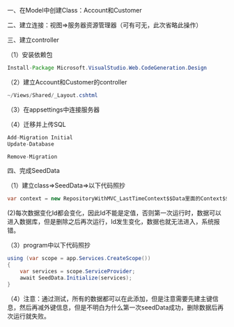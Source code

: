 一、在Model中创建Class：Account和Customer

二、建立连接：视图=>服务器资源管理器（可有可无，此次省略此操作）

三、建立controller

（1）安装依赖包
```java
Install-Package Microsoft.VisualStudio.Web.CodeGeneration.Design
```

（2）建立Account和Customer的controller
```java
~/Views/Shared/_Layout.cshtml
```

（3）在appsettings中连接服务器

（4）迁移并上传SQL
```java
Add-Migration Initial
Update-Database

Remove-Migration
```

四、完成SeedData

（1）建立class=>SeedData=>以下代码照抄

```java
var context = new RepositoryWithMVC_LastTimeContext$$Data里面的Context$$(serviceProvider.GetRequiredService<DbContextOptions<RepositoryWithMVC_LastTimeContext$$Data里面的Context$$>>());
```

(2)每次数据变化Id都会变化，因此Id不能是定值，否则第一次运行时，数据可以进入数据库，但是删除之后再次运行，Id发生变化，数据也就无法进入，系统报错。

（3）program中以下代码照抄

```java
using (var scope = app.Services.CreateScope())
{
    var services = scope.ServiceProvider;
    await SeedData.Initialize(services);
}
```

（4）注意：通过测试，所有的数据都可以在此添加，但是注意需要先建主键信息，然后再减外键信息，但是不明白为什么第一次seedData成功，删除数据后再次运行就失败。